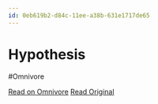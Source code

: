 ```yaml
---
id: 0eb619b2-d84c-11ee-a38b-631e1717de65
---
```


# Hypothesis
#Omnivore

[Read on Omnivore](https://omnivore.app/me/hypothesis-18dfd636877)
[Read Original](https://hypothes.is/a/HS1vmNhEEe6xV7Ph0ZUzRw)

